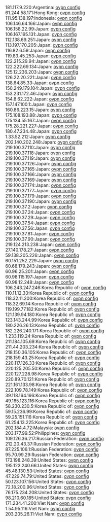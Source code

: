 181.117.9.220:Argentina: [ovpn config](vpn/181_117_9_220.ovpn)  
61.244.58.171:Hong Kong: [ovpn config](vpn/61_244_58_171.ovpn)  
111.95.138.197:Indonesia: [ovpn config](vpn/111_95_138_197.ovpn)  
106.146.64.166:Japan: [ovpn config](vpn/106_146_64_166.ovpn)  
106.158.22.99:Japan: [ovpn config](vpn/106_158_22_99.ovpn)  
106.167.195.131:Japan: [ovpn config](vpn/106_167_195_131.ovpn)  
112.138.69.251:Japan: [ovpn config](vpn/112_138_69_251.ovpn)  
113.197.170.205:Japan: [ovpn config](vpn/113_197_170_205.ovpn)  
116.82.6.59:Japan: [ovpn config](vpn/116_82_6_59.ovpn)  
119.83.45.253:Japan: [ovpn config](vpn/119_83_45_253.ovpn)  
122.215.29.94:Japan: [ovpn config](vpn/122_215_29_94.ovpn)  
122.222.69.134:Japan: [ovpn config](vpn/122_222_69_134.ovpn)  
125.12.236.203:Japan: [ovpn config](vpn/125_12_236_203.ovpn)  
126.22.20.221:Japan: [ovpn config](vpn/126_22_20_221.ovpn)  
138.64.85.33:Japan: [ovpn config](vpn/138_64_85_33.ovpn)  
150.249.179.104:Japan: [ovpn config](vpn/150_249_179_104.ovpn)  
153.231.172.46:Japan: [ovpn config](vpn/153_231_172_46.ovpn)  
154.8.62.222:Japan: [ovpn config](vpn/154_8_62_222.ovpn)  
157.147.100.1:Japan: [ovpn config](vpn/157_147_100_1.ovpn)  
160.86.223.15:Japan: [ovpn config](vpn/160_86_223_15.ovpn)  
175.108.193.88:Japan: [ovpn config](vpn/175_108_193_88.ovpn)  
175.134.55.167:Japan: [ovpn config](vpn/175_134_55_167.ovpn)  
175.28.221.227:Japan: [ovpn config](vpn/175_28_221_227.ovpn)  
180.47.234.48:Japan: [ovpn config](vpn/180_47_234_48.ovpn)  
1.33.52.212:Japan: [ovpn config](vpn/1_33_52_212.ovpn)  
202.140.202.248:Japan: [ovpn config](vpn/202_140_202_248.ovpn)  
219.100.37.110:Japan: [ovpn config](vpn/219_100_37_110.ovpn)  
219.100.37.118:Japan: [ovpn config](vpn/219_100_37_118.ovpn)  
219.100.37.119:Japan: [ovpn config](vpn/219_100_37_119.ovpn)  
219.100.37.126:Japan: [ovpn config](vpn/219_100_37_126.ovpn)  
219.100.37.165:Japan: [ovpn config](vpn/219_100_37_165.ovpn)  
219.100.37.166:Japan: [ovpn config](vpn/219_100_37_166.ovpn)  
219.100.37.169:Japan: [ovpn config](vpn/219_100_37_169.ovpn)  
219.100.37.174:Japan: [ovpn config](vpn/219_100_37_174.ovpn)  
219.100.37.177:Japan: [ovpn config](vpn/219_100_37_177.ovpn)  
219.100.37.179:Japan: [ovpn config](vpn/219_100_37_179.ovpn)  
219.100.37.190:Japan: [ovpn config](vpn/219_100_37_190.ovpn)  
219.100.37.2:Japan: [ovpn config](vpn/219_100_37_2.ovpn)  
219.100.37.24:Japan: [ovpn config](vpn/219_100_37_24.ovpn)  
219.100.37.29:Japan: [ovpn config](vpn/219_100_37_29.ovpn)  
219.100.37.54:Japan: [ovpn config](vpn/219_100_37_54.ovpn)  
219.100.37.56:Japan: [ovpn config](vpn/219_100_37_56.ovpn)  
219.100.37.81:Japan: [ovpn config](vpn/219_100_37_81.ovpn)  
219.100.37.90:Japan: [ovpn config](vpn/219_100_37_90.ovpn)  
219.124.213.238:Japan: [ovpn config](vpn/219_124_213_238.ovpn)  
27.140.178.27:Japan: [ovpn config](vpn/27_140_178_27.ovpn)  
59.138.205.226:Japan: [ovpn config](vpn/59_138_205_226.ovpn)  
60.151.252.229:Japan: [ovpn config](vpn/60_151_252_229.ovpn)  
60.68.179.243:Japan: [ovpn config](vpn/60_68_179_243.ovpn)  
60.96.25.201:Japan: [ovpn config](vpn/60_96_25_201.ovpn)  
60.98.115.197:Japan: [ovpn config](vpn/60_98_115_197.ovpn)  
60.98.12.248:Japan: [ovpn config](vpn/60_98_12_248.ovpn)  
106.243.247.246:Korea Republic of: [ovpn config](vpn/106_243_247_246.ovpn)  
110.11.12.33:Korea Republic of: [ovpn config](vpn/110_11_12_33.ovpn)  
118.32.11.200:Korea Republic of: [ovpn config](vpn/118_32_11_200.ovpn)  
118.32.69.14:Korea Republic of: [ovpn config](vpn/118_32_69_14.ovpn)  
119.199.77.182:Korea Republic of: [ovpn config](vpn/119_199_77_182.ovpn)  
121.139.94.180:Korea Republic of: [ovpn config](vpn/121_139_94_180.ovpn)  
123.143.244.99:Korea Republic of: [ovpn config](vpn/123_143_244_99.ovpn)  
180.226.26.13:Korea Republic of: [ovpn config](vpn/180_226_26_13.ovpn)  
182.226.240.171:Korea Republic of: [ovpn config](vpn/182_226_240_171.ovpn)  
1.233.119.24:Korea Republic of: [ovpn config](vpn/1_233_119_24.ovpn)  
211.184.105.69:Korea Republic of: [ovpn config](vpn/211_184_105_69.ovpn)  
211.44.203.234:Korea Republic of: [ovpn config](vpn/211_44_203_234.ovpn)  
218.150.36.105:Korea Republic of: [ovpn config](vpn/218_150_36_105.ovpn)  
218.159.43.25:Korea Republic of: [ovpn config](vpn/218_159_43_25.ovpn)  
220.117.126.33:Korea Republic of: [ovpn config](vpn/220_117_126_33.ovpn)  
220.125.205.50:Korea Republic of: [ovpn config](vpn/220_125_205_50.ovpn)  
220.127.228.98:Korea Republic of: [ovpn config](vpn/220_127_228_98.ovpn)  
220.89.70.121:Korea Republic of: [ovpn config](vpn/220_89_70_121.ovpn)  
221.161.133.98:Korea Republic of: [ovpn config](vpn/221_161_133_98.ovpn)  
222.109.78.149:Korea Republic of: [ovpn config](vpn/222_109_78_149.ovpn)  
39.118.164.166:Korea Republic of: [ovpn config](vpn/39_118_164_166.ovpn)  
49.165.123.116:Korea Republic of: [ovpn config](vpn/49_165_123_116.ovpn)  
58.230.230.5:Korea Republic of: [ovpn config](vpn/58_230_230_5.ovpn)  
59.15.236.99:Korea Republic of: [ovpn config](vpn/59_15_236_99.ovpn)  
59.25.151.116:Korea Republic of: [ovpn config](vpn/59_25_151_116.ovpn)  
61.254.13.225:Korea Republic of: [ovpn config](vpn/61_254_13_225.ovpn)  
202.184.4.72:Malaysia: [ovpn config](vpn/202_184_4_72.ovpn)  
203.177.99.52:Philippines: [ovpn config](vpn/203_177_99_52.ovpn)  
109.126.36.217:Russian Federation: [ovpn config](vpn/109_126_36_217.ovpn)  
212.20.43.37:Russian Federation: [ovpn config](vpn/212_20_43_37.ovpn)  
87.225.106.1:Russian Federation: [ovpn config](vpn/87_225_106_1.ovpn)  
95.70.99.29:Russian Federation: [ovpn config](vpn/95_70_99_29.ovpn)  
173.198.248.39:United States: [ovpn config](vpn/173_198_248_39.ovpn)  
195.123.240.66:United States: [ovpn config](vpn/195_123_240_66.ovpn)  
45.48.130.53:United States: [ovpn config](vpn/45_48_130_53.ovpn)  
47.229.74.79:United States: [ovpn config](vpn/47_229_74_79.ovpn)  
50.123.107.156:United States: [ovpn config](vpn/50_123_107_156.ovpn)  
72.18.200.96:United States: [ovpn config](vpn/72_18_200_96.ovpn)  
76.175.234.208:United States: [ovpn config](vpn/76_175_234_208.ovpn)  
98.210.60.185:United States: [ovpn config](vpn/98_210_60_185.ovpn)  
171.234.41.200:Viet Nam: [ovpn config](vpn/171_234_41_200.ovpn)  
1.54.95.116:Viet Nam: [ovpn config](vpn/1_54_95_116.ovpn)  
203.205.26.11:Viet Nam: [ovpn config](vpn/203_205_26_11.ovpn)  
